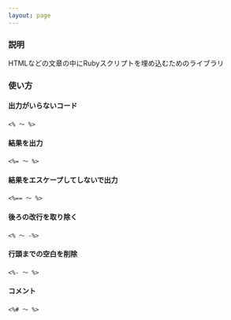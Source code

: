 ```yaml
---
layout: page
---
```

### 説明
HTMLなどの文章の中にRubyスクリプトを埋め込むためのライブラリ

### 使い方
#### 出力がいらないコード
    <% ～ %>

#### 結果を出力
    <%= ～ %>

#### 結果をエスケープしてしないで出力
    <%== ～ %>

#### 後ろの改行を取り除く
    <% ～ -%>

#### 行頭までの空白を削除
    <%- ～ %>

#### コメント
    <%# ～ %>